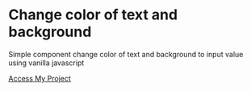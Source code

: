 # Change color of text and background 
 Simple component change color of text and background to input value using vanilla javascript 
 

 
 [Access My Project](https://jelsonjay.github.io/form-js/)
